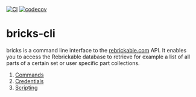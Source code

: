 [![CI](https://github.com/wendehals/bricks-cli/actions/workflows/ci.yml/badge.svg)](https://github.com/wendehals/bricks-cli/actions/workflows/ci.yml)
[![codecov](https://codecov.io/gh/wendehals/bricks-cli/branch/main/graph/badge.svg?token=D7B1SKF57A)](https://codecov.io/gh/wendehals/bricks-cli)

# bricks-cli

bricks is a command line interface to the [rebrickable.com](https://rebrickable.com) API. It enables you to access the Rebrickable database to retrieve for example a list of all parts of a certain set or user specific part collections.

1. [Commands](docs/commands.md)
2. [Credentials](docs/credentials.md)
3. [Scripting](docs/scripting.md)
